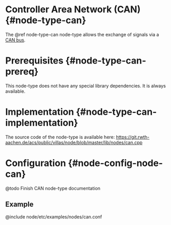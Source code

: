 # Controller Area Network (CAN) {#node-type-can}

The @ref node-type-can node-type allows the exchange of signals via a [CAN bus](https://www.can-cia.org/can-knowledge/).

# Prerequisites {#node-type-can-prereq}

This node-type does not have any special library dependencies. It is always available.

# Implementation {#node-type-can-implementation}

The source code of the node-type is available here:
https://git.rwth-aachen.de/acs/public/villas/node/blob/master/lib/nodes/can.cpp

# Configuration {#node-config-node-can}

@todo Finish CAN node-type documentation

## Example

@include node/etc/examples/nodes/can.conf
